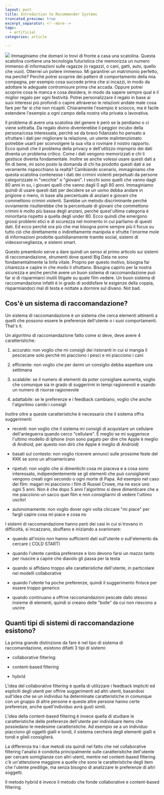 ```yaml
---
layout: post
title: Introduction to Recommender Systems
truncated_preview: true
excerpt_separator: <!--more-->
tags:
  - artificial
categories: article

---
```

<!--more-->
![](https://static.wixstatic.com/media/4959fd_5716a8004da94ff89a3816430b5fe81b~mv2.png/v1/fill/w_258,h_390,al_c,q_85,usm_0.66_1.00_0.01,enc_auto/4959fd_5716a8004da94ff89a3816430b5fe81b~mv2.png)
Immaginiamo che domani io trovi di fronte a casa una scatolina. Questa scatolina contiene una tecnologia futuristica che memorizza un numero immenso di informazioni sulle ragazze (o ragazzi, o cani, gatti, auto, quello che vuoi). Otterrei un potere immenso. Mi garantirei un matrimonio perfetto, ma perchè? Perchè potrei scoprire dei pattern di comportamento della mia compagna, per esempio cosa succede prima che si incazzi, in modo da adottare le adeguate contromisure prima che accada. Oppure potrei scoprire cosa le manca e cosa desidera, in modo da sapere sempre qual è il miglior regalo per ogni festività. Potrei personalizzare il regalo in base ai suoi interessi più profondi o capire attraverso le relazioni andate male cosa fare per far sì che non ricapiti. Chiaramente l'esempio è sciocco, ma è facile estendere l'esempio a ogni campo della nostra vita privata o lavorativa.

Il problema di avere una scatolina del genere è però se la perdiamo o ci viene sottratta. Da regalo divino diventerebbe il peggior incubo della persona/cosa interessata, perchè se da bravo fidanzato ho pensato a sfruttare i dati per migliorare la relazione, un utente malintenzionato potrebbe usarli per sconvolgere la sua vita o rovinare il nostro rapporto. Ecco quindi che il problema della privacy e dell'utilizzo improprio dei dati diventa un problema critico. Come i dati vengono memorizzati e chi li gestisce diventa fondamentale. Inoltre se anche volessi usare questi dati a fin di bene, mi sono posto la domanda di chi ha prodotto questi dati e se veramente rispecchiano la realtà? Cambiando scenario, immaginiamo che questa scatolina contenesse i dati dei crimini violenti perpetuati da persone categorizzate in "vecchie" o "giovani". I vecchi sono quelli che vanno dagli 80 anni in su, i giovani quelli che vanno dagli 0 agli 80 anni. Immaginiamo quindi di usare questi dati per decidere se un uomo debba andare in prigione o meno, in base alla percentuale di anziani e giovani che commettono crimini violenti. Sarebbe un metodo discriminante perchè ovviamente risulterebbe che la percentuale di giovani che commettono crimini è molto più bassa degli anziani, perchè quest'ultima categoria è minoritaria rispetto a quella degli under 80. Ecco quindi che emergono grossi problemi etici e di sicurezza nel momento in cui parliamo di questi dati. Ed ecco perchè ora più che mai bisogna porre sempre più il focus su tutto ciò che direttamente o indirettamente manipola e sfrutte l'enorme mole di informazioni prodotte quotidianamente tramite social, sistemi di videosorveglianza, e sistemi smart.

Questo preambolo serve a dare quindi un senso al primo articolo sui sistemi di raccomandazione, strumenti dove questi Big Data ne sono fondamentalmente la linfa vitale. Proprio per questo motivo, bisogna far chiarezza e capire in che modo li sfruttano. Bisogna capirlo per la nostra sicurezza e anche perchè avere un buon sistema di raccomandazione può far sì di risparmiarci inutili litigate su quale film vedere. Un buon sistema di raccomandazione infatti è in grado di soddisfare le esigenze della coppia, risparmiandoci mal di testa e nottate a dormire sul divano. Not bad.

## Cos'è un sistema di raccomandazione?

Un sistema di raccomandazione è un sistema che cerca elementi attinenti a quelli che possono essere le preferenze dell'utente o i suoi comportamenti. That's it.

Un algoritmo di raccomandazione fatto come si deve, deve avere 4 caratteristiche:

1. accurato: non voglio che mi consigli dei ristoranti in cui si mangia il pescecane solo perchè mi piacciono i pesci e mi piacciono i cani
    
2. efficiente: non voglio che per darmi un consiglio debba aspettare una settimana
    
3. scalabile: se il numero di elementi da poter consigliare aumenta, voglio che comunque sia in grado di suggerirmi in tempi ragionevoli e usando un numero di risorse ragionevole
	
4. adattabile: se le preferenze e i feedback cambiano, voglio che anche l'algoritmo cambi i consigli

Inoltre oltre a queste caratteristiche è necessario che il sistema offra suggerimenti
- recenti: non voglio che il sistema mi consigli di acquistare un cellulare dell'anteguerra quando cerco "cellulare". È meglio se mi suggerisce l'ultimo modello di Iphone (non sono pagato per dire che Apple è meglio di Android, per questo non dirò che Apple è meglio di Android)
    
- basati sul contesto: non voglio ricevere annunci sulle prossime feste del KKK se sono un afroamericano
    
- ripetuti: non voglio che si dimentichi cosa mi piaceva e a cosa sono interessato, indipendentemente se gli elementi che può consigliarmi vengono creati ogni secondo o ogni morte di Papa. Ad esempio nel caso dei film: magari mi piacciono i film di Russel Crowe, ma ne esce uno ogni 5 anni. Non è che dopo 5 anni l'algoritmo si deve dimenticare che a me piacciono un sacco quei film e non consigliarmi di vedere l'ultimo uscito!
    
- autonomamente: non voglio dover ogni volta cliccare "mi piace" per fargli capire cosa mi piace e cosa no

I sistemi di raccomandazione hanno però dei casi in cui si trovano in difficoltà, si incazzano, sbuffano e iniziando a svarionare:
- quando all'inizio non hanno sufficienti dati sull'utente o sull'elemento da cercare ( COLD START)
    
- quando l'utente cambia preferenze e loro devono farsi un mazzo tanto per riuscire a capire che diavolo gli passa per la testa
    
- quando si affidano troppo alle caratteristiche dell'utente, in particolare nei modelli collaborative
    
- quando l'utente ha poche preferenze, quindi il suggerimento finisce per essere troppo generico
    
- quando continuano a offrire raccomandazioni pescate dallo stesso insieme di elementi, quindi si creano delle "bolle" da cui non riescono a uscire

## Quanti tipi di sistemi di raccomandazione esistono?

La prima grande distinzione da fare è nel tipo di sistema di raccomandazione, esistono difatti 3 tipi di sistemi:

- collaborative filtering:
    
- content-based filtering
    
- hybrid

L'idea del collaborative filtering è quella di utilizzare i feedback impliciti ed espliciti degli utenti per offrire suggerimenti ad altri utenti, basandosi sull'idea che se un individuo ha determinate caratteristiche in comunque con un gruppo di altre persone e queste altre persone hanno certe preferenze, anche quell'individuo avrà gusti simili.

L'idea della content-based filtering è invece quella di studiare le caratteristiche delle preferenze dell'utente per individuare items che possiedano le medesime caratteristiche. Ad esempio se a un individuo piacciono gli oggetti gialli e tondi, il sistema cercherà degli elementi gialli e tondi e glieli consiglierà.

La differenza tra i due metodi sta quindi nel fatto che nel collaborative filtering l'analisi è condotta principalmente sulle caratteristiche dell'utente per cercare somiglianze con altri utenti, mentre nel content-based filtering c'è un'attenzione maggiore a quelle che sono le caratteristiche degli item che l'utente predilige, ma senza bisogno di analizzare le preferenze di altri soggetti.

Il metodo hybrid è invece il metodo che fonde collaborative e content-based filtering.